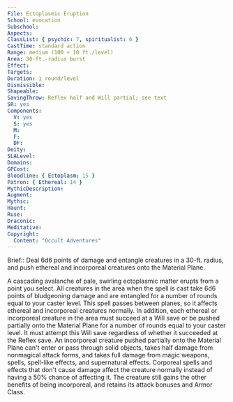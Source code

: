 ```yaml
---
File: Ectoplasmic Eruption
School: evocation
Subschool: 
Aspects: 
ClassList: { psychic: 7, spiritualist: 6 }
CastTime: standard action
Range: medium (100 + 10 ft./level)
Area: 30-ft.-radius burst
Effect: 
Targets: 
Duration: 1 round/level
Dismissible: 
Shapeable: 
SavingThrow: Reflex half and Will partial; see text
SR: yes
Components:
  V: yes
  S: yes
  M: 
  F: 
  DF: 
Deity: 
SLALevel: 
Domains: 
GPCost: 
Bloodline: { Ectoplasm: 15 }
Patron: { Ethereal: 14 }
MythicDescription: 
Augment: 
Mythic: 
Haunt: 
Ruse: 
Draconic: 
Meditative: 
Copyright:
  Content: "Occult Adventures"
---
```

Brief:: Deal 6d6 points of damage and entangle creatures in a 30-ft. radius, and push ethereal and incorporeal creatures onto the Material Plane.

A cascading avalanche of pale, swirling ectoplasmic matter erupts from a point you select. All creatures in the area when the spell is cast take 6d6 points of bludgeoning damage and are entangled for a number of rounds equal to your caster level. This spell passes between planes, so it affects ethereal and incorporeal creatures normally.  In addition, each ethereal or incorporeal creature in the area must succeed at a Will save or be pushed partially onto the Material Plane for a number of rounds equal to your caster level. It must attempt this Will save regardless of whether it succeeded at the Reflex save. An incorporeal creature pushed partially onto the Material Plane can't enter or pass through solid objects, takes half damage from nonmagical attack forms, and takes full damage from magic weapons, spells, spell-like effects, and supernatural effects. Corporeal spells and effects that don't cause damage affect the creature normally instead of having a 50% chance of affecting it. The creature still gains the other benefits of being incorporeal, and retains its attack bonuses and Armor Class.
